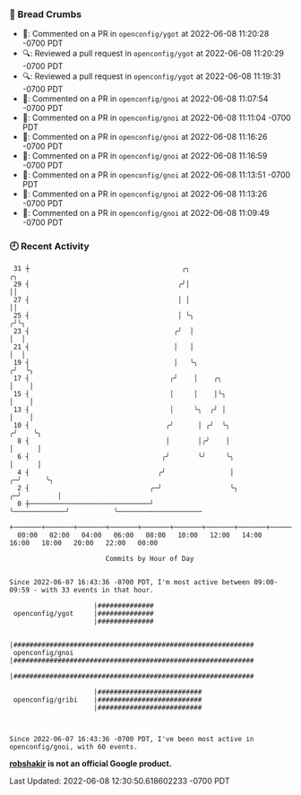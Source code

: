 ### 🍞 Bread Crumbs

 * 💬: Commented on a PR in  `openconfig/ygot` at 2022-06-08 11:20:28 -0700 PDT
 * 🔍: Reviewed a pull request in  `openconfig/ygot` at 2022-06-08 11:20:29 -0700 PDT
 * 🔍: Reviewed a pull request in  `openconfig/ygot` at 2022-06-08 11:19:31 -0700 PDT
 * 💬: Commented on a PR in  `openconfig/gnoi` at 2022-06-08 11:07:54 -0700 PDT
 * 💬: Commented on a PR in  `openconfig/gnoi` at 2022-06-08 11:11:04 -0700 PDT
 * 💬: Commented on a PR in  `openconfig/gnoi` at 2022-06-08 11:16:26 -0700 PDT
 * 💬: Commented on a PR in  `openconfig/gnoi` at 2022-06-08 11:16:59 -0700 PDT
 * 💬: Commented on a PR in  `openconfig/gnoi` at 2022-06-08 11:13:51 -0700 PDT
 * 💬: Commented on a PR in  `openconfig/gnoi` at 2022-06-08 11:13:26 -0700 PDT
 * 💬: Commented on a PR in  `openconfig/gnoi` at 2022-06-08 11:09:49 -0700 PDT

### 🕘 Recent Activity
```
 31 ┼                                      ╭╮                                ╭╮
 29 ┤                                     ╭╯│                                ││
 27 ┤                                     │ │                                ││
 25 ┤                                     │ ╰╮                              ╭╯╰╮
 23 ┤                                    ╭╯  │                              │  │
 21 ┤                                    │   │                              │  │
 19 ┤                                    │   ╰╮                            ╭╯  ╰╮
 17 ┤                                   ╭╯    │    ╭╮                      │    │
 15 ┤                                   │     │    │╰╮                     │    │
 13 ┤                                   │     ╰╮  ╭╯ │                     │    │
 10 ┤                                  ╭╯      │ ╭╯  ╰╮                   ╭╯    ╰╮
  8 ┤                                  │       │╭╯    │                   │      │
  6 ┤                                 ╭╯       ╰╯     ╰╮                  │      │
  4 ┤                                ╭╯                │                ╭─╯      ╰╮
  2 ┤                              ╭─╯                 ╰╮             ╭─╯         │
  0 ┼──────────────────────────────╯                    ╰─────────────╯           ╰─────────────────────
    +───────+───────+───────+───────+───────+───────+───────+───────+───────+───────+───────+───────+────
  00:00   02:00   04:00   06:00   08:00   10:00   12:00   14:00   16:00   18:00   20:00   22:00   00:00   

						Commits by Hour of Day


Since 2022-06-07 16:43:36 -0700 PDT, I'm most active between 09:00-09:59 - with 33 events in that hour.

```



```
                     |##############
 openconfig/ygot     |##############
                     |##############

                     |############################################################
 openconfig/gnoi     |############################################################
                     |############################################################

                     |##########################
 openconfig/gribi    |##########################
                     |##########################



Since 2022-06-07 16:43:36 -0700 PDT, I've been most active in openconfig/gnoi, with 60 events.

```
**[robshakir](mailto:robjs@google.com) is not an official Google product.**  


Last Updated: 2022-06-08 12:30:50.618602233 -0700 PDT
